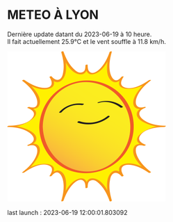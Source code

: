 # METEO À LYON

Dernière update datant du 2023-06-19 à 10 heure.  
Il fait actuellement 25.9°C et le vent souffle à 11.8 km/h.      

![](./.github/sun.png)

last launch : 2023-06-19 12:00:01.803092
